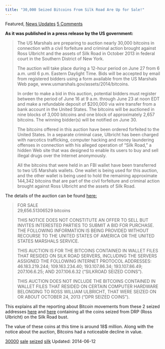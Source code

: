 ```yaml
---
title: "30,000 Seized Bitcoins From Silk Road Are Up for Sale!"
---
```


<article class="post-listing post-6004 post type-post status-publish format-standard has-post-thumbnail hentry  tag-1707 tag-sale tag-seized 
Posted by: DeepDotWeb
<span>June 12, 2014</span>
<span>in <a href="https://www.deepdotweb.com/category/deepdot-news/" rel="category tag">Featured</a>, <a href="https://www.deepdotweb.com/category/news-updates/" rel="category tag">News Updates</a></span>
<a href="/2014/06/12/30000-seized-bitcoins-from-silk-road-are-up-for-sale/#comments">5 Comments</a></span>
</p>
<div class="clear"></div>
<div class="entry">
<p><strong>As it was published in a press release by the US government:</strong></p>
<blockquote><p>The US Marshals are preparing to auction nearly 30,000 bitcoins in connection with a civil forfeiture and criminal action brought against Ross Ulbricht and the assets of Silk Road in October 2013 in federal court in the Southern District of New York.</p>
<p>The auction will take place during a 12-hour period on June 27 from 6 a.m. until 6 p.m. Eastern Daylight Time. Bids will be accepted by email from registered bidders using a form available from the US Marshals Web page, www.usmarshals.gov/assets/2014/bitcoins.</p>
<p>In order to make a bid in this auction, potential bidders must register between the period of June 16 at 9 a.m. through June 23 at noon EDT and make a refundable deposit of $200,000 via wire transfer from a bank account in the United States. The bitcoins will be auctioned in nine blocks of 3,000 bitcoins and one block of approximately 2,657 bitcoins. The winning bidder(s) will be notified on June 30.</p>
<p>The bitcoins offered in this auction have been ordered forfeited to the United States. In a separate criminal case, Ulbricht has been charged with narcotics trafficking, computer hacking and money laundering offenses in connection with his alleged operation of “Silk Road,” a hidden Web site that was designed to enable its users to buy and sell illegal drugs over the Internet anonymously.</p>
<p>All the bitcoins that were held in an FBI wallet have been transferred to two US Marshals wallets. One wallet is being used for this auction, and the other wallet is being used to hold the remaining approximate 144,342 bitcoins that are part of the civil forfeiture and criminal action brought against Ross Ulbricht and the assets of Silk Road.</p></blockquote>
<p>The details of the auction can be found <a href="http://www.usmarshals.gov/assets/2014/bitcoins/" target="_blank">here:</a></p>
<blockquote><p>FOR SALE<br/>
    29,656.51306529 bitcoins</p>
<p>THIS NOTICE DOES NOT CONSTITUTE AN OFFER TO SELL BUT INVITES INTERESTED PARTIES TO SUBMIT A BID FOR PURCHASE. THE FOLLOWING INFORMATION IS BEING PROVIDED WITHOUT RECOURSE TO THE UNITED STATES OF AMERICA OR THE UNITED STATES MARSHALS SERVICE.</p>
<p>THIS AUCTION IS FOR THE BITCOINS CONTAINED IN WALLET FILES THAT RESIDED ON SILK ROAD SERVERS, INCLUDING THE SERVERS ASSIGNED THE FOLLOWING INTERNET PROTOCOL ADDRESSES: 46.183.219.244; 109.163.234.40; 193.107.86.34; 193.107.86.49; 207.106.6.25; AND 207.106.6.32 (“SILKROAD SEIZED COINS”).</p>
<p>THIS AUCTION DOES NOT INCLUDE THE BITCOINS CONTAINED IN WALLET FILES THAT RESIDED ON CERTAIN COMPUTER HARDWARE BELONGING TO ROSS WILLIAM ULBRICHT, THAT WERE SEIZED ON OR ABOUT OCTOBER 24, 2013 (“DPR SEIZED COINS”).</p></blockquote>
<p>This explains all the reporting about Bitcoin movements from these 2 seized addresses <a href="https://blockchain.info/address/1F1tAaz5x1HUXrCNLbtMDqcw6o5GNn4xqX">here</a> and <a href="https://blockchain.info/address/1FfmbHfnpaZjKFvyi1okTjJJusN455paPH">here</a> containing all the coins seized from DRP (Ross Ulbricht) on the Silk Road bust.</p>
<p>The value of these coins at this time is around 18$ million. Along with the notice about the auction, Bitcoins had a noticeable decline in value.</p>
</div>
<a href="https://www.deepdotweb.com/tag/30000/" rel="tag">30000</a>  <a href="https://www.deepdotweb.com/tag/sale/" rel="tag">sale</a> <a href="https://www.deepdotweb.com/tag/seized/" rel="tag">seized</a> <a href="https://www.deepdotweb.com/tag/silk/" rel="tag">silk</a></span> 
Updated: 2014-06-12
    
